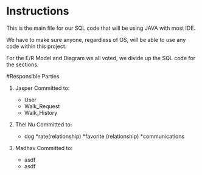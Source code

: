 # Instructions
This is the main file for our SQL code that will be using JAVA with most IDE.

We have to make sure anyone, regardless of OS, will be able to use any code within this project.

For the E/R Model and Diagram we all voted, we divide up the SQL code for the sections.

#Responsible Parties

1) Jasper
Committed to:
    * User 
    * Walk_Request
    * Walk_History

2) Thel Nu
Committed to:
    * dog
    *rate(relationship)
    *favorite (relationship)
    *communications

3) Madhav
Committed to:
    * asdf
    * asdf

